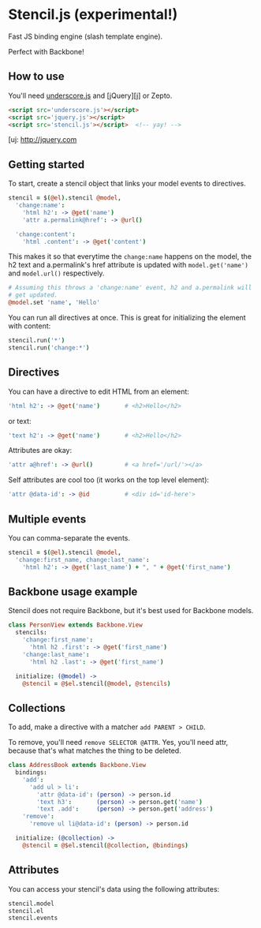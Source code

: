 # Stencil.js (experimental!)

Fast JS binding engine (slash template engine).

Perfect with Backbone!

## How to use

You'll need [underscore.js][u] and [jQuery][j] or Zepto.

``` html
<script src='underscore.js'></script>
<script src='jquery.js'></script>
<script src='stencil.js'></script>  <!-- yay! -->
```

[u]: http://underscorejs.org
[uj: http://jquery.com

## Getting started

To start, create a stencil object that links your model events to
directives.

``` coffee
stencil = $(@el).stencil @model,
  'change:name':
    'html h2': -> @get('name')
    'attr a.permalink@href': -> @url()

  'change:content':
    'html .content': -> @get('content')
```

This makes it so that everytime the `change:name` happens on the model, the h2
text and a.permalink's href attribute is updated with `model.get('name')` and
`model.url()` respectively.

``` coffee
# Assuming this throws a 'change:name' event, h2 and a.permalink will
# get updated.
@model.set 'name', 'Hello'
```

You can run all directives at once. This is great for initializing the element
with content:

``` coffee
stencil.run('*')
stencil.run('change:*')
```

## Directives

You can have a directive to edit HTML from an element:

``` coffee
'html h2': -> @get('name')       # <h2>Hello</h2>
```

or text:

``` coffee
'text h2': -> @get('name')       # <h2>Hello</h2>
```

Attributes are okay:

``` coffee
'attr a@href': -> @url()         # <a href='/url/'></a>
```

Self attributes are cool too (it works on the top level element):

``` coffee
'attr @data-id': -> @id          # <div id='id-here'>
```

## Multiple events

You can comma-separate the events.

``` coffee
stencil = $(@el).stencil @model,
  'change:first_name, change:last_name':
    'html h2': -> @get('last_name') + ", " + @get('first_name')
```

## Backbone usage example

Stencil does not require Backbone, but it's best used for Backbone models.

``` coffee
class PersonView extends Backbone.View
  stencils:
    'change:first_name':
      'html h2 .first': -> @get('first_name')
    'change:last_name':
      'html h2 .last': -> @get('first_name')

  initialize: (@model) ->
    @stencil = @$el.stencil(@model, @stencils)
```

## Collections

To add, make a directive with a matcher `add PARENT > CHILD`.

To remove, you'll need `remove SELECTOR @ATTR`. Yes, you'll need attr, because
that's what matches the thing to be deleted.

``` coffee
class AddressBook extends Backbone.View
  bindings:
    'add':
      'add ul > li':
        'attr @data-id': (person) -> person.id
        'text h3':       (person) -> person.get('name')
        'text .add':     (person) -> person.get('address')
    'remove':
      'remove ul li@data-id': (person) -> person.id

  initialize: (@collection) ->
    @stencil = @$el.stencil(@collection, @bindings)
```

## Attributes

You can access your stencil's data using the following attributes:

``` coffee
stencil.model
stencil.el
stencil.events
```
